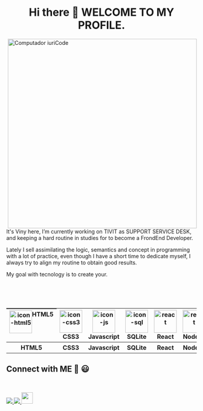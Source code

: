 <h1 align="center">Hi there 👋 WELCOME TO MY PROFILE.</h1>
<img src="https://i.ibb.co/1dSK4zz/profile-git.png" min-width="600px" max-width="600px" width="500px" align="right" alt="Computador iuriCode">

<p align="left">It's Viny here, I’m currently working on TIVIT as SUPPORT SERVICE DESK, and keeping a hard routine in studies for to become a FrondEnd Developer.
</p>

<p align="left">Lately I sell assimilating the logic, semantics and concept in programming with a lot of practice, even though I have a short time to dedicate myself, I always try to align my routine to obtain good results.</p>

<p align="left">My goal with tecnology is to create your.</p>
<br>
<br>
<br>
<table align="center">
        <tr>
            <th style="display:flex"><img src="https://i.ibb.co/fk0xGfg/html5.png" alt="icon-html5" width="60" height="60"><span>HTML5</span></th>
            <th><img src="https://i.ibb.co/TcfYZTt/css3.png" alt="icon-css3" width="60" height="60" marginwidth="5px"><span>CSS3</span></th>
            <th><img src="https://i.ibb.co/j5NtKfP/js.png" alt="icon-js" width="60" height="60" marginwidth="5px"><span>Javascript</span></th>
            <th><img src="https://i.ibb.co/31P7bP9/database-sql1.png" alt="icon-sql" width="60" height="60" marginwidth="5px"><span>SQLite</span></th>
            <th><img src="https://i.ibb.co/nfqvYkW/react.png" alt="react" width="60" height="60" marginwidth="5px"><span>React</span></th>
            <th><img src="https://i.ibb.co/dLZg9SP/node.png" alt="react" width="60" height="60" marginwidth="5px"><span>Node.js</span></th>
        </tr>
        <tr>
            <th><span>HTML5</span></th>
            <th><span>CSS3</span></th>
            <th><span>Javascript</span></th>
            <th><span>SQLite</span></th>
            <th><span>React</span></th>
            <th><span>Node.js</span></th>
        </tr>
    </table>

## Connect with ME 👋 😃
<br>
<p align="left" backgroundcolor="#4d0099" width="100%">
<a href="https://www.linkedin.com/in/vinicius-batista-815983137/">
  <img src="https://hand-landing-page-curved.netlify.app/images/facebook.svg">
</a>
<a href="https://www.instagram.com/viny_batista_10/">
  <img src="https://hand-landing-page-curved.netlify.app/images/instagram.svg">
</a>
<a href="https://www.frontendmentor.io/profile/vbanety">
  <img src="https://pbs.twimg.com/profile_images/1047378912819531776/jg7V1u54_400x400.jpg" width="30" height="30">
</a>

</p>
<!--



**Vbanety/Vbanety** is a ✨ _special_ ✨ repository because its `README.md` (this file) appears on your GitHub profile.

Here are some ideas to get you started:

- 🔭 I’m currently working on ...
- 🌱 I’m currently learning ...
- 👯 I’m looking to collaborate on ...
- 🤔 I’m looking for help with ...
- 💬 Ask me about ...
- 📫 How to reach me: ...
- 😄 Pronouns: ...
- ⚡ Fun fact: ...
-->
